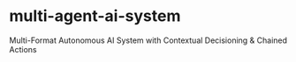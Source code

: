 # multi-agent-ai-system
Multi-Format Autonomous AI System with Contextual Decisioning &amp; Chained Actions
